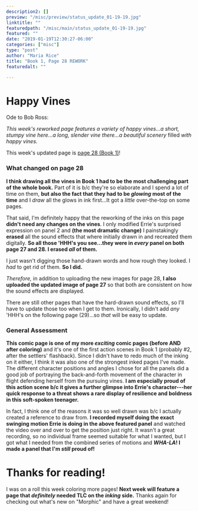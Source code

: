 ```yaml
---
description2: []
preview: "/misc/preview/status_update_01-19-19.jpg"
linktitle: ""
featuredpath: "/misc/main/status_update_01-19-19.jpg"
featured: ""
date: "2019-01-19T12:30:27-06:00"
categories: ["misc"]
type: "post"
author: "Maria Rice"
title: "Book 1, Page 28 REWORK"
featuredalt: ""

---
```


# Happy Vines

Ode to Bob Ross:

_This week's reworked page features a variety of happy vines...a short, stumpy vine here...a long, slender vine there...a beautiful scenery_ filled _with happy vines._

This week's updated page is [page 28 (Book 1)](https://mcrice123.github.io/morphic/blog/book-1-page-28/)!

### What changed on page 28

**I think drawing all the vines in Book 1 had to be the most challenging part of the whole book.** Part of it 
is b/c they're so elaborate and I spend a lot of time on them, **but also the fact that they had to be 
_glowing_ most of the time** and I _draw_ all the glows in ink first...It got a _little_ over-the-top on some 
pages.

That said, I'm definitely happy that the reworking of the inks on this page **didn't need any changes 
on the vines**. I only modified Errie's surprised expression on panel 2 and **(the most dramatic change)** 
I painstakingly **erased** all the sound effects that where initially drawn in and recreated them digitally.
**So all those 'HHH's you see...they were in _every_ panel on both page 27 and 28. I erased _all_ of them.**

I just wasn't digging those hand-drawn words and how rough they looked. I _had_ to get rid of them. **So
I did.**

_Therefore,_ in addition to uploading the new images for page 28, **I also uploaded the updated image of page 
27** so that both are consistent on how the sound effects are displayed. 

There are still other pages that have the hard-drawn sound effects, so I'll have to update those too when I 
get to them. Ironically, I didn't add _any_ 'HHH's on the following page (29)...so _that_ will be easy to
update.

### General Assessment

**This comic page is one of my more _exciting_ comic pages (before AND after coloring)** and it's 
one of the first action scenes in Book 1 (probably #2, after the settlers' flashback). Since I didn't 
have to redo much of the inking on it either, I think it was also one of the strongest inked pages I've 
made. The different character positions and angles I chose for all the panels did a good job of portraying 
the back-and-forth movement of the character in flight defending herself from the pursuing vines. **I am 
especially proud of this action scene b/c it gives a further glimpse into Errie's character---her quick 
response to a threat shows a rare display of resilience and boldness in this soft-spoken teenager.** 

In fact, I think one of the reasons it was so well drawn was b/c I actually created a reference to draw 
from. **I recorded myself doing the exact swinging motion Errie is doing in the above featured panel** and 
watched the video over and over to get the position just right. It wasn't a great recording, so no individual 
frame seemed suitable for what I wanted, but I got what I needed from the combined series of motions and 
**_WHA-LA_! I made a panel that I'm _still_ proud of!**

# Thanks for reading!

I was on a roll this week coloring more pages! **Next week will feature a page that _definitely_ needed 
TLC on the _inking_ side.** Thanks again for checking out what's new on "Morphic" and have a great 
weekend!
